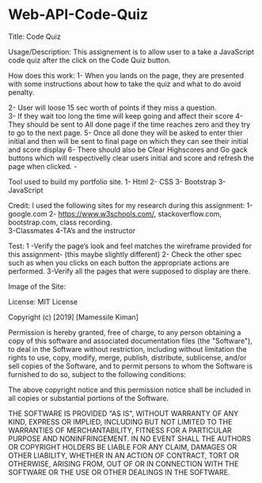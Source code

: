# Web-API-Code-Quiz
 
Title: Code Quiz

Usage/Description:
This assignement  is to allow user to a take a JavaScript code quiz after the click on the Code Quiz button. 

How does this work:
1- When  you lands on the page, they are presented with some instructions about how to take the quiz and what to do avoid penalty.   

2- User will loose 15 sec worth of points if they miss a question.  
3- If they wait too long the time will keep  going and affect their score
4- They should be sent to All done page if the time reaches zero and they try to go to the next page. 
5- Once all done they will be asked to enter thier initial and then will be sent to final page on which they can see their initial and score display
6- There should also be Clear Highscores and Go gack buttons which will respectivelly clear users initial and score and  refresh the page when  clicked. -    

Tool used to build my portfolio site.
1-	Html 
2-	CSS 
3-  Bootstrap
3-	JavaScript 

Credit:
I used the following sites for my  research  during this assignment:
1-google.com
2- https://www.w3schools.com/, stackoverflow.com, bootstrap.com, class recording.    
3-Classmates
4-TA’s and the instructor 

Test:
1 -Verify the page’s  look and feel matches the wireframe provided for this assignment- (this maybe slightly different) 
2- Check the other spec such as when you clicks on each button the appropriate actions are performed. 
3-Verify all the pages that were supposed to display are there. 

Image of the Site:
<img scr= "../images/startQuizPage.PNG">
<img scr= "images\questionsPage.PNG">
<img scr= "images\AlldonePage.PNG">
<img scr= "images\errorEmptyField.PNG">
<img scr= "images\Enter Initial.PNG">
<img scr= "images\HighScore.PNG">
<img scr= "images\clearhighScore.PNG">
 
  


License:
MIT License

Copyright (c) [2019] [Mamessile Kiman]

Permission is hereby granted, free of charge, to any person obtaining a copy
of this software and associated documentation files (the "Software"), to deal
in the Software without restriction, including without limitation the rights
to use, copy, modify, merge, publish, distribute, sublicense, and/or sell
copies of the Software, and to permit persons to whom the Software is
furnished to do so, subject to the following conditions:

The above copyright notice and this permission notice shall be included in all
copies or substantial portions of the Software.

THE SOFTWARE IS PROVIDED "AS IS", WITHOUT WARRANTY OF ANY KIND, EXPRESS OR
IMPLIED, INCLUDING BUT NOT LIMITED TO THE WARRANTIES OF MERCHANTABILITY,
FITNESS FOR A PARTICULAR PURPOSE AND NONINFRINGEMENT. IN NO EVENT SHALL THE
AUTHORS OR COPYRIGHT HOLDERS BE LIABLE FOR ANY CLAIM, DAMAGES OR OTHER
LIABILITY, WHETHER IN AN ACTION OF CONTRACT, TORT OR OTHERWISE, ARISING FROM,
OUT OF OR IN CONNECTION WITH THE SOFTWARE OR THE USE OR OTHER DEALINGS IN THE
SOFTWARE.


